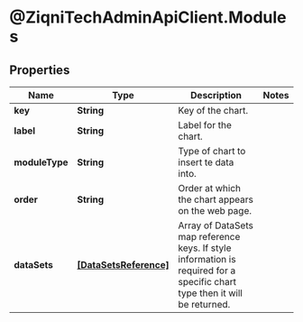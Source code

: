 # @ZiqniTechAdminApiClient.Modules

## Properties

Name | Type | Description | Notes
------------ | ------------- | ------------- | -------------
**key** | **String** | Key of the chart. | 
**label** | **String** | Label for the chart. | 
**moduleType** | **String** | Type of chart to insert te data into. | 
**order** | **String** | Order at which the chart appears on the web page. | 
**dataSets** | [**[DataSetsReference]**](DataSetsReference.md) | Array of DataSets map reference keys. If style information is required for a specific chart type then it will be returned. | 


